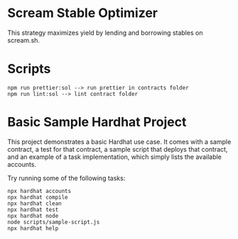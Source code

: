 # Scream Stable Optimizer
This strategy maximizes yield by lending and borrowing stables on scream.sh.

# Scripts
    npm run prettier:sol --> run prettier in contracts folder
    npm run lint:sol --> lint contract folder

# Basic Sample Hardhat Project

This project demonstrates a basic Hardhat use case. It comes with a sample contract, a test for that contract, a sample script that deploys that contract, and an example of a task implementation, which simply lists the available accounts.

Try running some of the following tasks:

```shell
npx hardhat accounts
npx hardhat compile
npx hardhat clean
npx hardhat test
npx hardhat node
node scripts/sample-script.js
npx hardhat help
```
